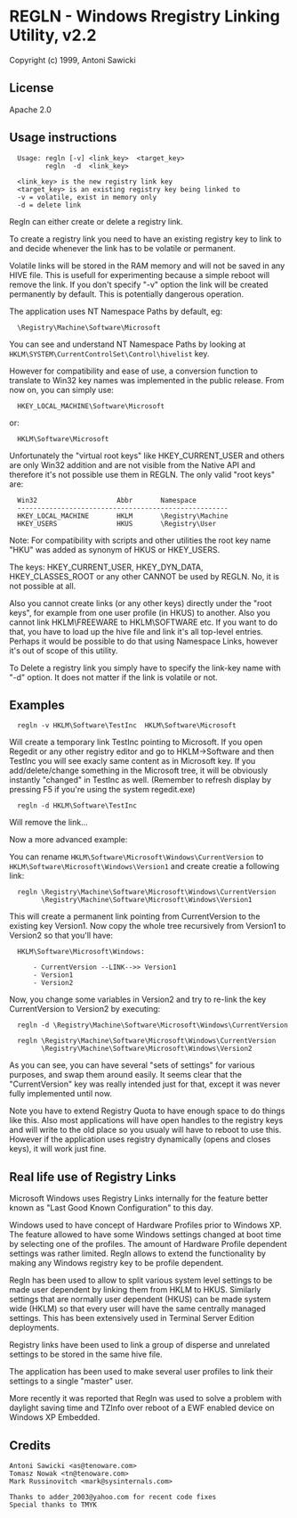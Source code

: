 
REGLN - Windows Rregistry Linking Utility, v2.2
===============================================
Copyright (c) 1999, Antoni Sawicki


License
-------
  Apache 2.0


Usage instructions
------------------
```
  Usage: regln [-v] <link_key>  <target_key>
         regln  -d  <link_key>

  <link_key> is the new registry link key
  <target_key> is an existing registry key being linked to
  -v = volatile, exist in memory only
  -d = delete link
```  

  Regln can either create or delete a registry link.

  To create a registry link you need to have an existing registry key to link 
  to and decide whenever the link has to be volatile or permanent.

  Volatile links will be stored in the RAM memory and will not be saved in any
  HIVE file. This is usefull for experimenting because a simple reboot will
  remove the link. If you don't specify "-v" option the link will be created
  permanently by default. This is potentially dangerous operation.

  The application uses NT Namespace Paths by default, eg:

```
  \Registry\Machine\Software\Microsoft
```

  You can see and understand NT Namespace Paths by looking at 
  `HKLM\SYSTEM\CurrentControlSet\Control\hivelist` key.

  However for compatibility and ease of use, a conversion function to translate
  to Win32 key names was implemented in the public release. From now on, you can
  simply use:

```
  HKEY_LOCAL_MACHINE\Software\Microsoft
```

  or:

```
  HKLM\Software\Microsoft
```

  Unfortunately the "virtual root keys" like HKEY_CURRENT_USER  and others are
  only Win32 addition and are not visible from the Native API and therefore
  it's not possible use them in REGLN. The only valid "root keys" are:

```
  Win32                    Abbr       Namespace
  -----------------------------------------------------
  HKEY_LOCAL_MACHINE       HKLM       \Registry\Machine
  HKEY_USERS               HKUS       \Registry\User
```

  Note: For compatibility with scripts and other utilities the root key name "HKU"
  was added as synonym of HKUS or HKEY_USERS.

  The keys: HKEY_CURRENT_USER, HKEY_DYN_DATA, HKEY_CLASSES_ROOT or any other CANNOT
  be used by REGLN. No, it is not possible at all.

  Also you cannot create links (or any other keys) directly under the "root keys",
  for example from one user profile (in HKUS) to another. Also you cannot link
  HKLM\FREEWARE to HKLM\SOFTWARE etc. If you want to do that,  you have to load up
  the hive file and link it's all top-level entries. Perhaps it would be possible
  to do that using Namespace Links, however it's out of scope of this utility.
  

  To Delete a registry link you simply have to specify the link-key name with "-d"
  option. It does not matter if the link is volatile or not.


Examples
--------
```
  regln -v HKLM\Software\TestInc  HKLM\Software\Microsoft
```

  Will create a temporary link TestInc pointing to Microsoft. If you open Regedit
  or any other registry editor and go to HKLM->Software and then TestInc you will
  see exacly same content as in Microsoft key. If you add/delete/change something 
  in the Microsoft tree, it will be obviously instantly "changed" in TestInc as
  well. (Remember to refresh display by pressing F5 if you're using the system
  regedit.exe)

```
  regln -d HKLM\Software\TestInc
```

  Will remove the link...

  Now a more advanced example:

  You can rename `HKLM\Software\Microsoft\Windows\CurrentVersion`
  to `HKLM\Software\Microsoft\Windows\Version1`  and create creatie
  a following link:

```
  regln \Registry\Machine\Software\Microsoft\Windows\CurrentVersion 
        \Registry\Machine\Software\Microsoft\Windows\Version1
```

  This will create a permanent link pointing from CurrentVersion to the existing
  key Version1. Now copy the whole tree recursively from Version1 to Version2 so
  that you'll have:

```
  HKLM\Software\Microsoft\Windows:

      - CurrentVersion --LINK-->> Version1
      - Version1
      - Version2
```

  Now, you change some variables in Version2 and try to re-link the key
  CurrentVersion to Version2 by executing:

```
  regln -d \Registry\Machine\Software\Microsoft\Windows\CurrentVersion 

  regln \Registry\Machine\Software\Microsoft\Windows\CurrentVersion 
        \Registry\Machine\Software\Microsoft\Windows\Version2
```

  As you can see, you can have several "sets of settings" for various purposes,
  and swap them around easily. It seems clear that the "CurrentVersion" key was
  really intended just for that, except it was never fully implemented until now.

  Note you have to extend Registry Quota to have enough space to do things like
  this. Also most applications will have open handles to the registry keys and
  will write to the old place so you usualy will have to reboot to use this. 
  However if the application uses registry dynamically (opens and closes keys),
  it will work just fine.



Real life use of Registry Links
-------------------------------
  Microsoft Windows uses Registry Links internally for the feature better known as
  "Last Good Known Configuration" to this day.
  
  Windows used to have concept of Hardware Profiles prior to Windows XP. The feature
  allowed to have some Windows settings changed at boot time by selecting one of the
  profiles. The amount of Hardware Profile dependent settings was rather limited.
  Regln allows to extend the functionality by making any Windows registry key to 
  be profile dependent.

  Regln has been used to allow to split various system level settings to be made
  user dependent by linking them from HKLM to HKUS. Similarly settings that are
  normally user dependent (HKUS) can be made system wide (HKLM) so that every user
  will have the same centrally managed settings. This has been extensively used
  in Terminal Server Edition deployments.

  Registry links have been used to link a group of disperse and unrelated settings
  to be stored in the same hive file.

  The application has been used to make several user profiles to link their settings
  to a single "master" user.

  More recently it was reported that Regln was used to solve a problem with daylight
  saving time and TZInfo over reboot of a EWF enabled device on Windows XP Embedded. 

Credits
-------    
    Antoni Sawicki <as@tenoware.com>
    Tomasz Nowak <tn@tenoware.com>
    Mark Russinovitch <mark@sysinternals.com>

    Thanks to adder_2003@yahoo.com for recent code fixes
    Special thanks to TMYK
